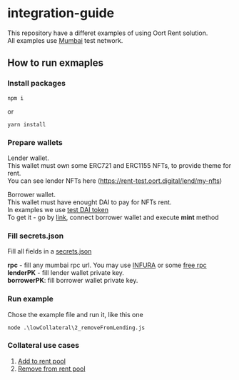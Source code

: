 # integration-guide
This repository have a differet examples of using Oort Rent solution.<br/>
All examples use [Mumbai](https://mumbai.polygonscan.com) test network.



## How to run exmaples

### Install packages
```
npm i
```
or</br>
```
yarn install
```


### Prepare wallets
Lender wallet.  
This wallet must own some ERC721 and ERC1155 NFTs, to provide theme for rent.  
You can see lender NFTs here (https://rent-test.oort.digital/lend/my-nfts)

Borrower wallet.  
This wallet must have enought DAI to pay for NFTs rent.<br/>
In examples we use [test DAI token](https://mumbai.polygonscan.com/address/0x001B3B4d0F3714Ca98ba10F6042DaEbF0B1B7b6F)  
To get it - go by [link](https://mumbai.polygonscan.com/address/0x001B3B4d0F3714Ca98ba10F6042DaEbF0B1B7b6F#writeContract), connect borrower wallet and execute **mint** method


### Fill secrets.json
Fill all fields in a [secrets.json](secrets.json) 

**rpc** - fill any mumbai rpc url. You may use [INFURA](https://www.infura.io) or some [free rpc](https://chainlist.org/chain/80001)<br/>
**lenderPK** - fill lender wallet private key.<br/>
**borrowerPK**: fill borrower wallet private key.<br/>

### Run example
Chose the example file and run it, like this one<br/>
```
node .\lowCollateral\2_removeFromLending.js
```

### Collateral use cases
1. [Add to rent pool](lowCollateral/1_setLendSettings.js)
2. [Remove from rent pool](lowCollateral/2_removeFromLending.js)


